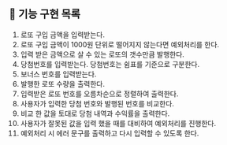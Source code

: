 ## 🚀 기능 구현 목록
1. 로또 구입 금액을 입력받는다.
2. 로또 구입 금액이 1000원 단위로 떨어지지 않는다면 예외처리를 한다.
3. 입력 받은 금액으로 살 수 있는 로또의 갯수만큼 발행한다.
4. 당첨번호를 입력받는다. 당첨번호는 쉼표를 기준으로 구분한다.
5. 보너스 번호를 입력받는다. 
6. 발행한 로또 수량을 출력한다.
7. 입력받은 로또 번호를 오름차순으로 정렬하여 출력한다.
8. 사용자가 입력한 당첨 번호와 발행된 번호를 비교한다.
9. 비교 한 값을 토대로 당첨 내역과 수익률을 출력한다. 
10. 사용자가 잘못된 값을 입력 했을 때를 대비하여 예외처리를 진행한다.
11. 예외처리 시 에러 문구를 출력하고 다시 입력할 수 있도록 한다.